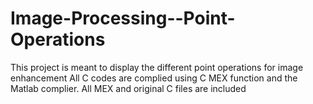 # Image-Processing--Point-Operations
This project is meant to display the different point operations for image enhancement
All C codes are complied using C MEX function and the Matlab complier. All MEX and original C files are included
